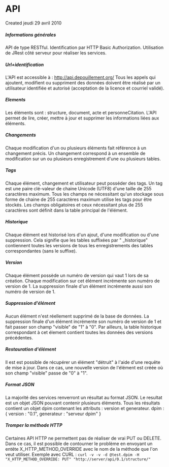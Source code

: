 API
===
Created jeudi 29 avril 2010

##### Informations générales
API de type RESTful.
Identification par HTTP Basic Authorization.
Utilisation de JRest côté serveur pour réaliser les services.

##### Url+identification
L'API est accessible à : <http://api.depouillement.org/>
Tous les appels qui ajoutent, modifient ou suppriment des données doivent être réalisé par un utilisateur identifiée et autorisé (acceptation de la licence et courriel validé).

##### Elements
Les éléments sont : structure, document, acte et personneCitation.
L'API permet de lire, créer, mettre à jour et supprimer les informations liées aux éléments.

##### Changements
Chaque modification d'un ou plusieurs éléments fait référence à un changement précis.
Un changement correspond à un ensemble de modification sur un ou plusieurs enregistrement d'une ou plusieurs tables.

##### Tags
Chaque élément, changement et utilisateur peut posséder des tags. Un tag est une paire clé-valeur de chaine Unicode (UTF8) d'une taille de 255 caractères maximum.
Tous les champs ne nécessitant qu'un stockage sous forme de chaine de 255 caractères maximum utilise les tags pour être stockés.
Les champs obligatoires et ceux nécessitant plus de 255 caractères sont définit dans la table principal de l'élément. 

##### Historique
Chaque élément est historisé lors d'un ajout, d'une modification ou d'une suppression.
Cela signifie que les tables suffixées par  " _historique" contiennent toutes les versions de tous les enregistrements des tables correspondantes (sans le suffixe).

##### Version
Chaque élément possède un numéro de version qui vaut 1 lors de sa création.
Chaque modification sur cet élément incrémente son numéro de version de 1.
La suppression finale d'un élément incrémente aussi son numéro de version de 1.

##### Suppression d'élément
Aucun élément n'est réellement supprimé de la base de données. La suppression finale d'un élément incrémente son numéro de version de 1 et fait passer son champ "visible" de "1" à "0".
Par ailleurs, la table historique correspondant à cet élement contient toutes les données des versions précédentes.

##### Restauration d'élément
Il est est possible de récupérer un élément "détruit" à l'aide d'une requête de mise à jour.
Dans ce cas, une nouvelle version de l'élément est créée où son champ "visible" passe de "0" à "1".

##### Format JSON
La majorité des services renverront un résultat au format JSON.
Le resultat est un objet JSON pouvant contenir plusieurs éléments.
Tous les résultats contient un objet dpim contenant les attributs : version et generateur.
	dpim : {
	  version : "0.1",
	  generateur : "serveur dpim"
	}


##### Tromper la méthode HTTP
Certaines API HTTP ne permettent pas de réaliser de vrai PUT ou DELETE. Dans ce cas, il est possible de contourner le problème en envoyant un entête X_HTTP_METHOD_OVERRIDE avec le nom de la méthode que l'on veut utiliser.
Exemple avec CURL :
``curl -v -v -d @test.dpim -H "X_HTTP_METHOD_OVERRIDE: PUT" "http://server/api/0.1/structure/"``

